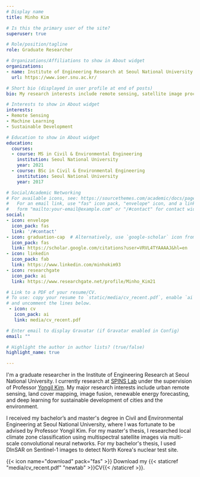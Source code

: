 ```yaml
---
# Display name
title: Minho Kim

# Is this the primary user of the site?
superuser: true

# Role/position/tagline
role: Graduate Researcher

# Organizations/Affiliations to show in About widget
organizations:
- name: Institute of Engineering Research at Seoul National University
  url: https://www.ioer.snu.ac.kr/

# Short bio (displayed in user profile at end of posts)
bio: My research interests include remote sensing, satellite image processing, and deep learning.

# Interests to show in About widget
interests:
- Remote Sensing
- Machine Learning
- Sustainable Development

# Education to show in About widget
education:
  courses:
  - course: MS in Civil & Environmental Engineering
    institution: Seoul National University
    year: 2021
  - course: BSc in Civil & Environmental Engineering
    institution: Seoul National University
    year: 2017

# Social/Academic Networking
# For available icons, see: https://sourcethemes.com/academic/docs/page-builder/#icons
#   For an email link, use "fas" icon pack, "envelope" icon, and a link in the
#   form "mailto:your-email@example.com" or "/#contact" for contact widget.
social:
- icon: envelope
  icon_pack: fas
  link: '/#contact'
- icon: graduation-cap  # Alternatively, use `google-scholar` icon from `ai` icon pack
  icon_pack: fas
  link: https://scholar.google.com/citations?user=VRVL4TYAAAAJ&hl=en
- icon: linkedin
  icon_pack: fab
  link: https://www.linkedin.com/minhokim93
- icon: researchgate
  icon_pack: ai
  link: https://www.researchgate.net/profile/Minho_Kim21

# Link to a PDF of your resume/CV.
# To use: copy your resume to `static/media/cv_recent.pdf`, enable `ai` icons in `params.toml`, 
# and uncomment the lines below.
 - icon: cv
   icon_pack: ai
   link: media/cv_recent.pdf

# Enter email to display Gravatar (if Gravatar enabled in Config)
email: ""

# Highlight the author in author lists? (true/false)
highlight_name: true

---
```


I'm a graduate researcher in the Institute of Engineering Research at Seoul National University. I currently research at [SPINS Lab](http://spins.snu.ac.kr/) under the supervision of Professor [Yongil Kim](https://www.researchgate.net/profile/Yongil_Kim). My major research interests include urban remote sensing, land cover mapping, image fusion, renewable energy forecasting, and deep learning for sustainable development of cities and the environment.

I received my bachelor’s and master's degree in Civil and Environmental Engineering at Seoul National University, where I was fortunate to be advised by Professor Yongil Kim. For my master's thesis, I researched local climate zone classification using multispectral satellite images via multi-scale convolutional neural networks. For my bachelor's thesis, I used DInSAR on Sentinel-1 images to detect North Korea's nuclear test site.

{{< icon name="download" pack="fas" >}} Download my {{< staticref "media/cv_recent.pdf" "newtab" >}}CV{{< /staticref >}}.

